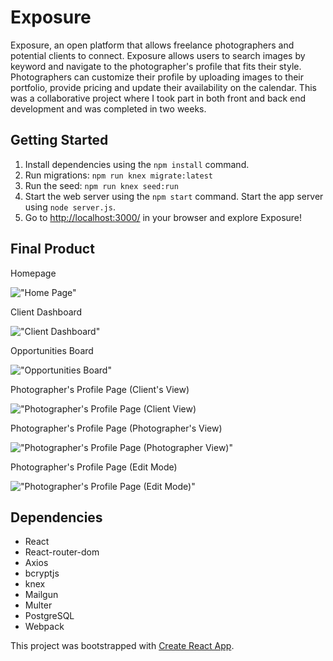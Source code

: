 # Exposure

Exposure, an open platform that allows freelance photographers and potential clients to connect. Exposure allows users to search images by keyword and navigate to the photographer's profile that fits their style. Photographers can customize their profile by uploading images to their portfolio, provide pricing and update their availability on the calendar. This was a collaborative project where I took part in both front and back end development and was completed in two weeks.

## Getting Started

1. Install dependencies using the `npm install` command.
2. Run migrations: `npm run knex migrate:latest`
3. Run the seed: `npm run knex seed:run`
4. Start the web server using the `npm start` command. Start the app server using `node server.js`.
5. Go to <http://localhost:3000/> in your browser and explore Exposure!

## Final Product

Homepage

!["Home Page"](https://github.com/jennypoon/exposure/tree/master/client/public/images/homepage.png)

Client Dashboard

!["Client Dashboard"](https://github.com/jennypoon/exposure/tree/master/client/public/images/dashboard.png)

Opportunities Board

!["Opportunities Board"](https://github.com/jennypoon/exposure/tree/master/client/public/images/opportunities.png)

Photographer's Profile Page (Client's View)

!["Photographer's Profile Page (Client View)](https://github.com/jennypoon/exposure/tree/master/client/public/images/profile.png)

Photographer's Profile Page (Photographer's View)

!["Photographer's Profile Page (Photographer View)"](https://github.com/jennypoon/exposure/tree/master/client/public/images/profile-artist-mode.png)

Photographer's Profile Page (Edit Mode)

!["Photographer's Profile Page (Edit Mode)"](https://github.com/jennypoon/exposure/tree/master/client/public/images/profile-edit-mode.png)

## Dependencies
- React
- React-router-dom
- Axios
- bcryptjs
- knex
- Mailgun
- Multer
- PostgreSQL
- Webpack

This project was bootstrapped with [Create React App](https://github.com/facebook/create-react-app).
